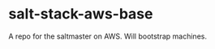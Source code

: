salt-stack-aws-base
===================

A repo for the saltmaster on AWS. Will bootstrap machines.
